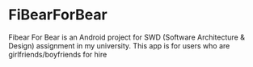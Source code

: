 # FiBearForBear
Fibear For Bear is an Android project for SWD (Software Architecture & Design) assignment in my university.
This app is for users who are girlfriends/boyfriends for hire
